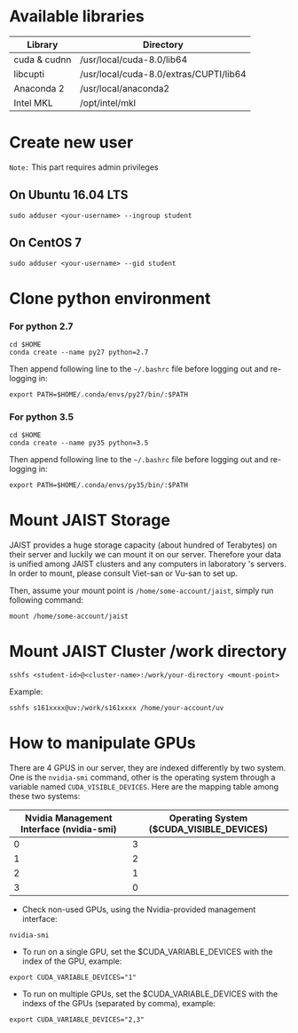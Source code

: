 #  Available libraries
Library | Directory
--- | ---
cuda & cudnn | /usr/local/cuda-8.0/lib64
libcupti | /usr/local/cuda-8.0/extras/CUPTI/lib64
Anaconda 2 | /usr/local/anaconda2
Intel MKL | /opt/intel/mkl
    
#  Create new user 
``Note:`` This part requires admin privileges
## On Ubuntu 16.04 LTS
``` 
sudo adduser <your-username> --ingroup student
```
## On CentOS 7
``` 
sudo adduser <your-username> --gid student
```
#  Clone python environment

### For python 2.7
``` 
cd $HOME
conda create --name py27 python=2.7
```
Then append following line to the ``~/.bashrc`` file before logging out and re-logging in:
```
export PATH=$HOME/.conda/envs/py27/bin/:$PATH
```

### For python 3.5
``` 
cd $HOME
conda create --name py35 python=3.5
```
Then append following line to the ``~/.bashrc`` file before logging out and re-logging in:
```
export PATH=$HOME/.conda/envs/py35/bin/:$PATH
```


# Mount JAIST Storage

JAIST provides a huge storage capacity (about hundred of Terabytes) on their server and luckily we can mount it on our server. Therefore your data is unified among JAIST clusters and any computers in laboratory 's servers. In order to mount, please consult Viet-san or Vu-san to set up.

Then, assume your mount point is ``/home/some-account/jaist``, simply run following command:
```
mount /home/some-account/jaist
```

# Mount JAIST Cluster /work directory
```
sshfs <student-id>@<cluster-name>:/work/your-directory <mount-point>
```
Example:
```
sshfs s161xxxx@uv:/work/s161xxxx /home/your-account/uv
```

# How to manipulate GPUs
There are 4 GPUS in our server, they are indexed differently by two system. One is the ``nvidia-smi`` command, other is the operating system through a variable named ``CUDA_VISIBLE_DEVICES``. Here are the mapping table among these two systems:

Nvidia Management Interface (nvidia-smi) | Operating System ($CUDA_VISIBLE_DEVICES)
--- | ---
0 | 3
1 | 2
2 | 1
3 | 0

- Check non-used GPUs, using the Nvidia-provided management interface:
```
nvidia-smi
```

- To run on a single GPU, set the $CUDA_VARIABLE_DEVICES with the index of the GPU, example: 
```
export CUDA_VARIABLE_DEVICES="1"
```

- To run on multiple GPUs,  set the $CUDA_VARIABLE_DEVICES with the indexs of the GPUs (separated by comma), example:
```
export CUDA_VARIABLE_DEVICES="2,3"
```






